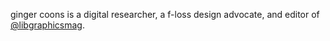 ginger coons is a digital researcher, a f-loss design advocate, and editor of
[@libgraphicsmag](https://twitter.com/libgraphicsmag).
